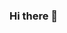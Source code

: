 ### Hi there 👋

<!--
**Trent-R/trent-r** is a ✨ _special_ ✨ repository because its `README.md` (this file) appears on your GitHub profile.
test
Here are some ideas to get you started:

- 🔭 I’m currently working on ...
- 🌱 I’m currently learning ...
- 👯 I’m looking to collaborate on ...
- 🤔 I’m looking for help with ...
- 💬 Ask me about ...
- 📫 How to reach me: ...
- 😄 Pronouns: ...
- ⚡ Fun fact: ...
-->
